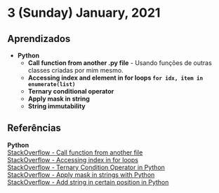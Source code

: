 # 3 (Sunday) January, 2021

## Aprendizados

- **Python**
  - **Call function from another .py file** - Usando funções de outras classes criadas por mim mesmo.
  - **Accessing index and element in for loops `for idx, item in enumerate(list)`**
  - **Ternary conditional operator**
  - **Apply mask in string**
  - **String immutability**

## Referências

**Python**  
[StackOverflow - Call function from another file](https://stackoverflow.com/questions/20309456/call-a-function-from-another-file)  
[StackOverflow - Accessing index in for loops](https://stackoverflow.com/questions/522563/accessing-the-index-in-for-loops)  
[StackOverflow - Ternary Condition Operator in Python](https://stackoverflow.com/questions/394809/does-python-have-a-ternary-conditional-operator)  
[StackOverflow - Apply mask in strings with Python](https://stackoverflow.com/questions/26921164/how-to-apply-a-custom-mask-into-a-string-of-digits-in-python)  
[StackOverflow - Add string in certain position in Python](https://stackoverflow.com/questions/5254445/add-string-in-a-certain-position-in-python)  


